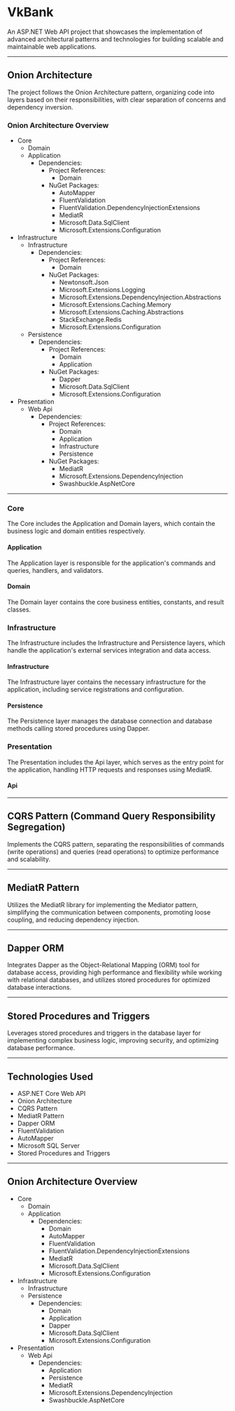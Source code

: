 # VkBank
An ASP.NET Web API project that showcases the implementation of advanced architectural patterns and technologies for building scalable and maintainable web applications.

---

## Onion Architecture
The project follows the Onion Architecture pattern, organizing code into layers based on their responsibilities, with clear separation of concerns and dependency inversion.

### Onion Architecture Overview
- Core
  - Domain
  - Application
    - Dependencies:
      - Project References:
        - Domain
      - NuGet Packages:
        - AutoMapper
        - FluentValidation
        - FluentValidation.DependencyInjectionExtensions
        - MediatR
        - Microsoft.Data.SqlClient
        - Microsoft.Extensions.Configuration
- Infrastructure
  - Infrastructure
    - Dependencies:
      - Project References:
        - Domain
      - NuGet Packages:
        - Newtonsoft.Json
        - Microsoft.Extensions.Logging
        - Microsoft.Extensions.DependencyInjection.Abstractions
        - Microsoft.Extensions.Caching.Memory
        - Microsoft.Extensions.Caching.Abstractions
        - StackExchange.Redis
        - Microsoft.Extensions.Configuration
  - Persistence
    - Dependencies:
      - Project References:
        - Domain
        - Application
      - NuGet Packages:
        - Dapper
        - Microsoft.Data.SqlClient
        - Microsoft.Extensions.Configuration
- Presentation
  - Web Api
    - Dependencies:
      - Project References:
        - Domain
        - Application
        - Infrastructure
        - Persistence
      - NuGet Packages:
        - MediatR
        - Microsoft.Extensions.DependencyInjection
        - Swashbuckle.AspNetCore

---

### Core
The Core includes the Application and Domain layers, which contain the business logic and domain entities respectively.

  #### Application
  The Application layer is responsible for the application's commands and queries, handlers, and validators.

#### Domain
The Domain layer contains the core business entities, constants, and result classes.

### Infrastructure
The Infrastructure includes the Infrastructure and Persistence layers, which handle the application's external services integration and data access.

#### Infrastructure
The Infrastructure layer contains the necessary infrastructure for the application, including service registrations and configuration.

#### Persistence
The Persistence layer manages the database connection and database methods calling stored procedures using Dapper.


### Presentation
The Presentation includes the Api layer, which serves as the entry point for the application, handling HTTP requests and responses using MediatR.

#### Api

---

## CQRS Pattern (Command Query Responsibility Segregation)
Implements the CQRS pattern, separating the responsibilities of commands (write operations) and queries (read operations) to optimize performance and scalability.

---

## MediatR Pattern
Utilizes the MediatR library for implementing the Mediator pattern, simplifying the communication between components, promoting loose coupling, and reducing dependency injection.

---

## Dapper ORM
Integrates Dapper as the Object-Relational Mapping (ORM) tool for database access, providing high performance and flexibility while working with relational databases, and utilizes stored procedures for optimized database interactions.

---

## Stored Procedures and Triggers
Leverages stored procedures and triggers in the database layer for implementing complex business logic, improving security, and optimizing database performance.

---

## Technologies Used

* ASP.NET Core Web API
* Onion Architecture
* CQRS Pattern
* MediatR Pattern
* Dapper ORM
* FluentValidation
* AutoMapper
* Microsoft SQL Server
* Stored Procedures and Triggers

---

## Onion Architecture Overview
- Core
  - Domain
  - Application
    - Dependencies:
      - Domain
      - AutoMapper
      - FluentValidation
      - FluentValidation.DependencyInjectionExtensions
      - MediatR
      - Microsoft.Data.SqlClient
      - Microsoft.Extensions.Configuration
- Infrastructure
  - Infrastructure
  - Persistence
    - Dependencies:
      - Domain
      - Application
      - Dapper
      - Microsoft.Data.SqlClient
      - Microsoft.Extensions.Configuration
- Presentation
  - Web Api
    - Dependencies:
      - Application
      - Persistence
      - MediatR
      - Microsoft.Extensions.DependencyInjection
      - Swashbuckle.AspNetCore
